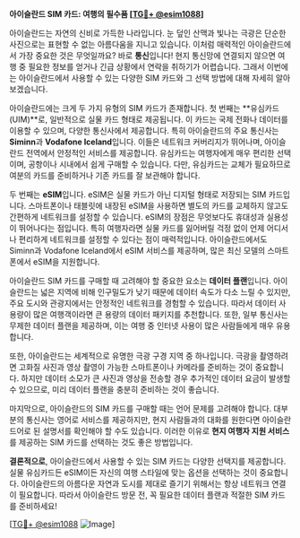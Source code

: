 **아이슬란드 SIM 카드: 여행의 필수품 [[TG💪+ @esim1088](https://t.me/s/esim1088)]**

아이슬란드는 자연의 신비로 가득한 나라입니다. 눈 덮인 산맥과 빛나는 극광은 단순한 사진으로는 표현할 수 없는 아름다움을 지니고 있습니다. 이처럼 매력적인 아이슬란드에서 가장 중요한 것은 무엇일까요? 바로 **통신**입니다! 현지 통신망에 연결되지 않으면 여행 중 필요한 정보를 얻거나 긴급 상황에서 연락을 취하기가 어렵습니다. 그래서 이번에는 아이슬란드에서 사용할 수 있는 다양한 SIM 카드와 그 선택 방법에 대해 자세히 알아보겠습니다.

아이슬란드에는 크게 두 가지 유형의 SIM 카드가 존재합니다. 첫 번째는 **유심카드(UIM)**로, 일반적으로 실물 카드 형태로 제공됩니다. 이 카드는 국제 전화나 데이터를 이용할 수 있으며, 다양한 통신사에서 제공합니다. 특히 아이슬란드의 주요 통신사는 **Siminn**과 **Vodafone Iceland**입니다. 이들은 네트워크 커버리지가 뛰어나며, 아이슬란드 전역에서 안정적인 서비스를 제공합니다. 유심카드는 여행자에게 매우 편리한 선택이며, 공항이나 시내에서 쉽게 구매할 수 있습니다. 다만, 유심카드는 교체가 필요하므로 여분의 카드를 준비하거나 기존 카드를 잘 보관해야 합니다.

두 번째는 **eSIM**입니다. eSIM은 실물 카드가 아닌 디지털 형태로 저장되는 SIM 카드입니다. 스마트폰이나 태블릿에 내장된 eSIM을 사용하면 별도의 카드를 교체하지 않고도 간편하게 네트워크를 설정할 수 있습니다. eSIM의 장점은 무엇보다도 휴대성과 실용성이 뛰어나다는 점입니다. 특히 여행자라면 실물 카드를 잃어버릴 걱정 없이 언제 어디서나 편리하게 네트워크를 설정할 수 있다는 점이 매력적입니다. 아이슬란드에서도 Siminn과 Vodafone Iceland에서 eSIM 서비스를 제공하며, 많은 최신 모델의 스마트폰에서 eSIM을 지원합니다.

아이슬란드 SIM 카드를 구매할 때 고려해야 할 중요한 요소는 **데이터 플랜**입니다. 아이슬란드는 넓은 지역에 비해 인구밀도가 낮기 때문에 데이터 속도가 다소 느릴 수 있지만, 주요 도시와 관광지에서는 안정적인 네트워크를 경험할 수 있습니다. 따라서 데이터 사용량이 많은 여행객이라면 큰 용량의 데이터 패키지를 추천합니다. 또한, 일부 통신사는 무제한 데이터 플랜을 제공하며, 이는 여행 중 인터넷 사용이 많은 사람들에게 매우 유용합니다.

또한, 아이슬란드는 세계적으로 유명한 극광 구경 지역 중 하나입니다. 극광을 촬영하려면 고화질 사진과 영상 촬영이 가능한 스마트폰이나 카메라를 준비하는 것이 중요합니다. 하지만 데이터 소모가 큰 사진과 영상을 전송할 경우 추가적인 데이터 요금이 발생할 수 있으므로, 미리 데이터 플랜을 충분히 준비하는 것이 좋습니다.

마지막으로, 아이슬란드의 SIM 카드를 구매할 때는 언어 문제를 고려해야 합니다. 대부분의 통신사는 영어로 서비스를 제공하지만, 현지 사람들과의 대화를 원한다면 아이슬란드어로 된 설명서를 확인해야 할 수도 있습니다. 이러한 이유로 **현지 여행자 지원 서비스**를 제공하는 SIM 카드를 선택하는 것도 좋은 방법입니다.

**결론적으로**, 아이슬란드에서 사용할 수 있는 SIM 카드는 다양한 선택지를 제공합니다. 실물 유심카드든 eSIM이든 자신의 여행 스타일에 맞는 옵션을 선택하는 것이 중요합니다. 아이슬란드의 아름다운 자연과 도시를 제대로 즐기기 위해서는 항상 네트워크 연결이 필요합니다. 따라서 아이슬란드 방문 전, 꼭 필요한 데이터 플랜과 적절한 SIM 카드를 준비하세요!

[[TG💪+ @esim1088](https://t.me/s/esim1088) ![Image](https://i.postimg.cc/Y0z9fWf4/image.png)]